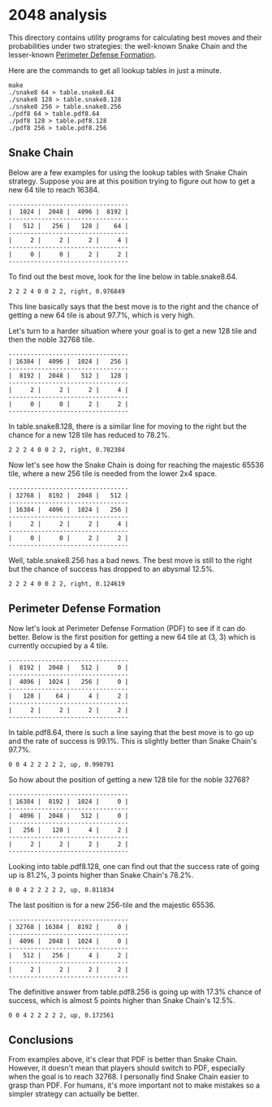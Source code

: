 # 2048 analysis

This directory contains utility programs for calculating best moves and their
probabilities under two strategies: the well-known Snake Chain and the lesser-known
[Perimeter Defense Formation](https://2048masters.com/lessons/pdf/training-1/index.html).

Here are the commands to get all lookup tables in just a minute.
```
make
./snake8 64 > table.snake8.64
./snake8 128 > table.snake8.128
./snake8 256 > table.snake8.256
./pdf8 64 > table.pdf8.64
./pdf8 128 > table.pdf8.128
./pdf8 256 > table.pdf8.256
```

## Snake Chain

Below are a few examples for using the lookup tables with Snake Chain strategy.
Suppose you are at this position trying to figure out how to get a new 64 tile to
reach 16384.
```
---------------------------------
|  1024 |  2048 |  4096 |  8192 |
---------------------------------
|   512 |   256 |   128 |    64 |
---------------------------------
|     2 |     2 |     2 |     4 |
---------------------------------
|     0 |     0 |     2 |     2 |
---------------------------------
```
To find out the best move, look for the line below in table.snake8.64.
```
2 2 2 4 0 0 2 2, right, 0.976849
```
This line basically says that the best move is to the right and the chance of
getting a new 64 tile is about 97.7%, which is very high.

Let's turn to a harder situation where your goal is to get a new 128 tile
and then the noble 32768 tile.
```
---------------------------------
| 16384 |  4096 |  1024 |   256 |
---------------------------------
|  8192 |  2048 |   512 |   128 |
---------------------------------
|     2 |     2 |     2 |     4 |
---------------------------------
|     0 |     0 |     2 |     2 |
---------------------------------
```
In table.snake8.128, there is a similar line for moving to the right but the
chance for a new 128 tile has reduced to 78.2%.
```
2 2 2 4 0 0 2 2, right, 0.782384
```

Now let's see how the Snake Chain is doing for reaching the majestic 65536 tile,
where a new 256 tile is needed from the lower 2x4 space.
```
---------------------------------
| 32768 |  8192 |  2048 |   512 |
---------------------------------
| 16384 |  4096 |  1024 |   256 |
---------------------------------
|     2 |     2 |     2 |     4 |
---------------------------------
|     0 |     0 |     2 |     2 |
---------------------------------
```
Well, table.snake8.256 has a bad news. The best move is still to the right but the
chance of success has dropped to an abysmal 12.5%.
```
2 2 2 4 0 0 2 2, right, 0.124619
```

## Perimeter Defense Formation

Now let's look at Perimeter Defense Formation (PDF) to see if it can do better.
Below is the first position for getting a new 64 tile at (3, 3) which is
currently occupied by a 4 tile.
```
---------------------------------
|  8192 |  2048 |   512 |     0 |
---------------------------------
|  4096 |  1024 |   256 |     0 |
---------------------------------
|   128 |    64 |     4 |     2 |
---------------------------------
|     2 |     2 |     2 |     2 |
---------------------------------
```
In table.pdf8.64, there is such a line saying that the best move is to go up
and the rate of success is 99.1%. This is slightly better than Snake Chain's
97.7%.
```
0 0 4 2 2 2 2 2, up, 0.990791
```

So how about the position of getting a new 128 tile for the noble 32768?
```
---------------------------------
| 16384 |  8192 |  1024 |     0 |
---------------------------------
|  4096 |  2048 |   512 |     0 |
---------------------------------
|   256 |   128 |     4 |     2 |
---------------------------------
|     2 |     2 |     2 |     2 |
---------------------------------
```
Looking into table.pdf8.128, one can find out that the success rate of going up
is 81.2%, 3 points higher than Snake Chain's 78.2%.
```
0 0 4 2 2 2 2 2, up, 0.811834
```

The last position is for a new 256-tile and the majestic 65536.
```
---------------------------------
| 32768 | 16384 |  8192 |     0 |
---------------------------------
|  4096 |  2048 |  1024 |     0 |
---------------------------------
|   512 |   256 |     4 |     2 |
---------------------------------
|     2 |     2 |     2 |     2 |
---------------------------------
```
The definitive answer from table.pdf8.256 is going up with 17.3% chance of
success, which is almost 5 points higher than Snake Chain's 12.5%.
```
0 0 4 2 2 2 2 2, up, 0.172561
```

## Conclusions

From examples above, it's clear that PDF is better than Snake Chain. However,
it doesn't mean that players should switch to PDF, especially when the goal
is to reach 32768. I personally find Snake Chain easier to grasp than PDF.
For humans, it's more important not to make mistakes so a simpler strategy
can actually be better.
